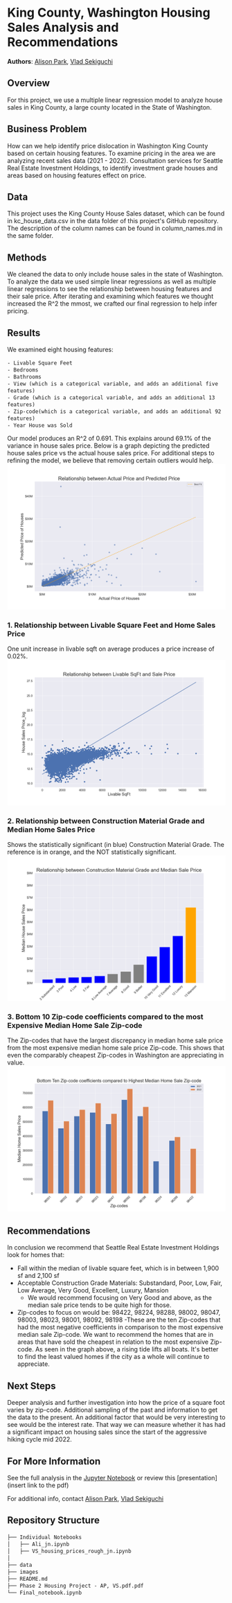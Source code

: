 # King County, Washington Housing Sales Analysis and Recommendations

**Authors**: [Alison Park](mailto:alisonsjpark@gmail.com), [Vlad Sekiguchi](mailto:vladsekig@gmail.com)

## Overview

For this project, we use a multiple linear regression model to analyze house sales in King County, a large county located in the State of Washington. 

## Business Problem
How can we help identify price dislocation in Washington King County based on certain housing features. To examine pricing in the area we are analyzing recent sales data (2021 - 2022). Consultation services for Seattle Real Estate Investment Holdings, to identify investment grade houses and areas based on housing features effect on price.

## Data
This project uses the King County House Sales dataset, which can be found in kc_house_data.csv in the data folder of this project's GitHub repository. The description of the column names can be found in column_names.md in the same folder.

## Methods
We cleaned the data to only include house sales in the state of Washington. To analyze the data we used simple linear regressions as well as multiple linear regressions to see the relationship between housing features and their sale price. After iterating and examining which features we thought increased the R^2 the mmost, we crafted our final regression to help infer pricing.

## Results
We examined eight housing features:

    - Livable Square Feet
    - Bedrooms
    - Bathrooms
    - View (which is a categorical variable, and adds an additional five features)
    - Grade (which is a categorical variable, and adds an additional 13 features)
    - Zip-code(which is a categorical variable, and adds an additional 92 features)
    - Year House was Sold

Our model produces an R^2 of 0.691. This explains around 69.1% of the variance in house sales price. Below is a graph depicting the predicted house sales price vs the actual house sales price. For additional steps to refining the model, we believe that removing certain outliers would help.
![Predicted Home Sales Price vs. Actual Home Sales Price](./images/model_fig.png)


### 1. Relationship between Livable Square Feet and Home Sales Price
One unit increase in livable sqft on average produces a price increase of 0.02%.
![Livable Square Feet vs. Home Sales Price](./images/sqftliving_fig.png)


### 2. Relationship between Construction Material Grade and Median Home Sales Price
Shows the statistically significant (in blue) Construction Material Grade. The reference is in orange, and the NOT statistically significant.
![Construction Material Grade vs. Median Home Sales Price](./images/grade_fig.png)

### 3. Bottom 10 Zip-code coefficients compared to the most Expensive Median Home Sale Zip-code
The Zip-codes that have the largest discrepancy in median home sale price from the most expensive median home sale price Zip-code. This shows that even the comparably cheapest Zip-codes in Washington are appreciating in value.
![Zip-Codes vs. Median Home Sales Price](./images/zip_fig.png)

## Recommendations

In conclusion we recommend that Seattle Real Estate Investment Holdings look for homes that:
- Fall within the median of livable square feet, which is in between 1,900 sf and 2,100 sf
- Acceptable Construction Grade Materials: Substandard, Poor, Low, Fair, Low Average, Very Good, Excellent, Luxury, Mansion
    - We would recommend focusing on Very Good and above, as the median sale price tends to be quite high for those.
- Zip-codes to focus on would be: 98422, 98224, 98288, 98002, 98047, 98003, 98023, 98001, 98092, 98198
    -These are the ten Zip-codes that had the most negative coefficients in comparison to the most expensive median sale Zip-code. We want to recommend the homes that are in areas that have sold the cheapest in relation to the most expensive Zip-code. As seen in the graph above, a rising tide lifts all boats. It's better to find the least valued homes if the city as a whole will continue to appreciate.

## Next Steps
Deeper analysis and further investigation into how the price of a square foot varies by zip-code. Additional sampling of the past and information to get the data to the present. An additional factor that would be very interesting to see would be the interest rate. That way we can measure whether it has had a significant impact on housing sales since the start of the aggressive hiking cycle mid 2022.

## For More Information
See the full analysis in the [Jupyter Notebook](https://github.com/vladiseki/Housing_Prices_P2_Project/blob/main/Final_notebook.ipynb) or review this [presentation](insert link to the pdf)

For additional info, contact [Alison Park](mailto:alisonsjpark@gmail.com), [Vlad Sekiguchi](mailto:vladsekig@gmail.com) 



## Repository Structure

```
├── Individual Notebooks
│   ├── Ali_jn.ipynb
│   ├── VS_housing_prices_rough_jn.ipynb
│   
├── data
├── images
├── README.md
├── Phase 2 Housing Project - AP, VS.pdf.pdf
└── Final_notebook.ipynb
```
    





